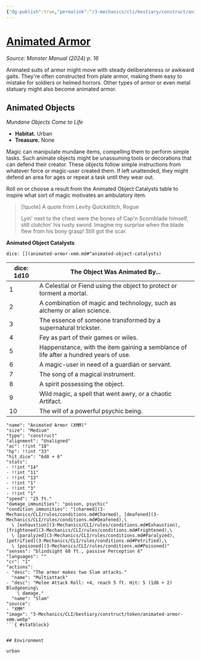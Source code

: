 ```yaml
---
{"dg-publish":true,"permalink":"/3-mechanics/cli/bestiary/construct/animated-armor-xmm/","tags":["ttrpg-cli/compendium/src/5e/xmm","ttrpg-cli/monster/cr/1","ttrpg-cli/monster/environment/urban","ttrpg-cli/monster/size/medium","ttrpg-cli/monster/type/construct"],"noteIcon":""}
---
```


# [Animated Armor](3-Mechanics\CLI\bestiary\construct/animated-armor-xmm.md)
*Source: Monster Manual (2024) p. 16*  

Animated suits of armor might move with steady deliberateness or awkward gaits. They're often constructed from plate armor, making them easy to mistake for soldiers or helmed horrors. Other types of armor or even metal statuary might also become animated armor.

## Animated Objects

*Mundane Objects Come to Life*

- **Habitat.** Urban  
- **Treasure.** None  

Magic can manipulate mundane items, compelling them to perform simple tasks. Such animate objects might be unassuming tools or decorations that can defend their creator. These objects follow simple instructions from whatever force or magic-user created them. If left unattended, they might defend an area for ages or repeat a task until they wear out.

Roll on or choose a result from the Animated Object Catalysts table to inspire what sort of magic motivates an ambulatory item.

> [!quote] A quote from Levity Quickstitch, Rogue  
> 
> Lyin' next to the chest were the bones of Cap'n Scornblade himself, still clutchin' his rusty sword. Imagine my surprise when the blade flew from his bony grasp! Still got the scar.

**Animated Object Catalysts**

`dice: [](animated-armor-xmm.md#^animated-object-catalysts)`

| dice: 1d10 | The Object Was Animated By... |
|------------|-------------------------------|
| 1 | A Celestial or Fiend using the object to protect or torment a mortal. |
| 2 | A combination of magic and technology, such as alchemy or alien science. |
| 3 | The essence of someone transformed by a supernatural trickster. |
| 4 | Fey as part of their games or wiles. |
| 5 | Happenstance, with the item gaining a semblance of life after a hundred years of use. |
| 6 | A magic-user in need of a guardian or servant. |
| 7 | The song of a magical instrument. |
| 8 | A spirit possessing the object. |
| 9 | Wild magic, a spell that went awry, or a chaotic Artifact. |
| 10 | The will of a powerful psychic being. |{ #animated-object-catalysts}


```statblock
"name": "Animated Armor (XMM)"
"size": "Medium"
"type": "construct"
"alignment": "Unaligned"
"ac": !!int "18"
"hp": !!int "33"
"hit_dice": "6d8 + 6"
"stats":
- !!int "14"
- !!int "11"
- !!int "13"
- !!int "1"
- !!int "3"
- !!int "1"
"speed": "25 ft."
"damage_immunities": "poison, psychic"
"condition_immunities": "[charmed](3-Mechanics/CLI/rules/conditions.md#Charmed), [deafened](3-Mechanics/CLI/rules/conditions.md#Deafened),\
  \ [exhaustion](3-Mechanics/CLI/rules/conditions.md#Exhaustion), [frightened](3-Mechanics/CLI/rules/conditions.md#Frightened),\
  \ [paralyzed](3-Mechanics/CLI/rules/conditions.md#Paralyzed), [petrified](3-Mechanics/CLI/rules/conditions.md#Petrified),\
  \ [poisoned](3-Mechanics/CLI/rules/conditions.md#Poisoned)"
"senses": "blindsight 60 ft., passive Perception 6"
"languages": ""
"cr": "1"
"actions":
- "desc": "The armor makes two Slam attacks."
  "name": "Multiattack"
- "desc": "Melee Attack Roll: +4, reach 5 ft. Hit: 5 (1d6 + 2) Bludgeoning\
    \ damage."
  "name": "Slam"
"source":
- "XMM"
"image": "3-Mechanics/CLI/bestiary/construct/token/animated-armor-xmm.webp"
```{ #statblock}


## Environment

urban